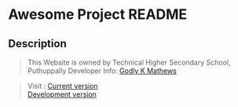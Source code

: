 # Awesome Project README

## Description

>This Website is owned by Technical Higher Secondary School, Puthuppally 
Developer Info: [Godly K Mathews](godlykmathews.github.io)

>Visit :
>[Current version](thssputhuppally.ihrd.ac.in)     
[Development version](thssputhuppally.cyclic.app)
